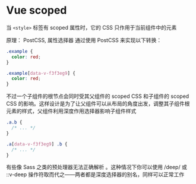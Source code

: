 # Vue scoped

当 `<style>` 标签有 scoped 属性时，它的 CSS 只作用于当前组件中的元素

原理： PostCSS, 属性选择器
通过使用 PostCSS 来实现以下转换：

```css
.example {
  color: red;
}
```

```css
.example[data-v-f3f3eg9] {
  color: red;
}
```

不过一个子组件的根节点会同时受其父组件的 scoped CSS 和子组件的 scoped CSS 的影响。这样设计是为了让父组件可以从布局的角度出发，调整其子组件根元素的样式，父组件利用深度作用选择器影响子组件样式

```css
.a.b {
  /* ... */
}

.a[data-v-f3f3eg9] .b {
  /* ... */
}
```

有些像 Sass 之类的预处理器无法正确解析 。这种情况下你可以使用 /deep/ 或 ::v-deep 操作符取而代之——两者都是深度选择器的别名，同样可以正常工作
